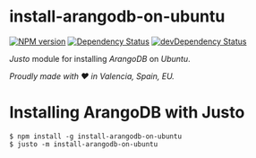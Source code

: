 # install-arangodb-on-ubuntu

[![NPM version](http://img.shields.io/npm/v/install-arangodb-on-ubuntu.svg)](https://www.npmjs.org/package/install-arangodb-on-ubuntu)
[![Dependency Status](https://david-dm.org/justojsm/install-arangodb-on-ubuntu.svg)](https://david-dm.org/justojsm/install-arangodb-on-ubuntu)
[![devDependency Status](https://david-dm.org/justojsm/install-arangodb-on-ubuntu/dev-status.svg)](https://david-dm.org/justojsm/install-arangodb-on-ubuntu#info=devDependencies)

*Justo* module for installing *ArangoDB* on *Ubuntu*.

*Proudly made with ♥ in Valencia, Spain, EU.*

# Installing ArangoDB with Justo

```
$ npm install -g install-arangodb-on-ubuntu
$ justo -m install-arangodb-on-ubuntu
```

<link rel="stylesheet" type="text/css" href="https://github.com/asciinema/asciinema-player/releases/download/v2.3.1/asciinema-player.css" />
<asciinema-player src="asciicast.json"></asciinema-player>
<script src="https://github.com/asciinema/asciinema-player/releases/download/v2.3.1/asciinema-player.js"></script>
